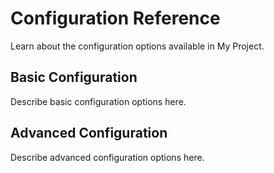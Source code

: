 # Configuration Reference

Learn about the configuration options available in My Project.

## Basic Configuration

Describe basic configuration options here.

## Advanced Configuration

Describe advanced configuration options here.
